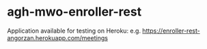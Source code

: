 # agh-mwo-enroller-rest

Application available for testing on Heroku: e.g. https://enroller-rest-angorzan.herokuapp.com/meetings
